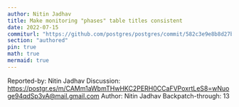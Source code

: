```yaml
---
author: Nitin Jadhav
title: Make monitoring "phases" table titles consistent
date: 2022-07-15
commiturl: "https://github.com/postgres/postgres/commit/582c3e9e8b8d27bec2deb71025c8e85b6257c589"
section: "authored"
pin: true
math: true
mermaid: true
---
```


Reported-by: Nitin Jadhav
Discussion: https://postgr.es/m/CAMm1aWbmTHwHKC2PERH0CCaFVPoxrtLeS8=wNuoge94qdSp3vA@mail.gmail.com
Author: Nitin Jadhav
Backpatch-through: 13